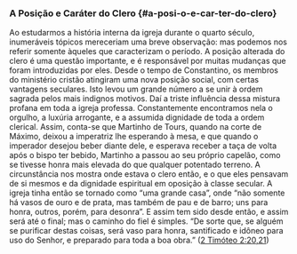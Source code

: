 ### A Posição e Caráter do Clero {#a-posi-o-e-car-ter-do-clero}

Ao estudarmos a história interna da igreja durante o quarto século, inumeráveis tópicos mereceriam uma breve observação: mas podemos nos referir somente àqueles que caracterizam o período. A posição alterada do clero é uma questão importante, e é responsável por muitas mudanças que foram introduzidas por eles. Desde o tempo de Constantino, os membros do ministério cristão atingiram uma nova posição social, com certas vantagens seculares. Isto levou um grande número a se unir à ordem sagrada pelos mais indignos motivos. Daí a triste influência dessa mistura profana em toda a igreja professa. Constantemente encontramos nela o orgulho, a luxúria arrogante, e a assumida dignidade de toda a ordem clerical. Assim, conta-se que Martinho de Tours, quando na corte de Máximo, deixou a imperatriz lhe esperando à mesa, e que quando o imperador desejou beber diante dele, e esperava receber a taça de volta após o bispo ter bebido, Martinho a passou ao seu próprio capelão, como se tivesse honra mais elevada do que qualquer potentado terreno. A circunstância nos mostra onde estava o clero então, e o que eles pensavam de si mesmos e da dignidade espiritual em oposição à classe secular. A igreja tinha então se tornado como “uma grande casa”, onde “não somente há vasos de ouro e de prata, mas também de pau e de barro; uns para honra, outros, porém, para desonra”. E assim tem sido desde então, e assim será até o final; mas o caminho do fiel é simples. “De sorte que, se alguém se purificar destas coisas, será vaso para honra, santificado e idôneo para uso do Senhor, e preparado para toda a boa obra.” ([2 Timóteo 2:20,21](http://bibliaonline.com.br/acf/2tm/2/20,21))